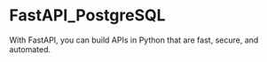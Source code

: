 # FastAPI_PostgreSQL
With FastAPI, you can build APIs in Python that are fast, secure, and automated.
